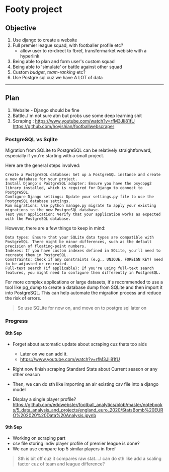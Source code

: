 # Footy project
## Objective
1. Use django to create a website
2. Full premier league squad, with footballer profile etc?
    - allow user to re-direct to fbref, transfermarket webiste with a hyperlink
3. Being able to plan and form user's custom squad
4. Being able to 'simulate' or battle against other squad
5. Custom *budget*, *team-ranking* etc?
6. Use Postgre sql cuz we have A LOT of data

---
## Plan
1. Website - Django should be fine
2. Battle..I'm not sure atm but probs use some deep learning shit
3. Scraping : https://www.youtube.com/watch?v=rfM3Jli81fU
https://github.com/hoyishian/footballwebscraper


### PostgreSQL vs Sqlite
Migration from SQLite to PostgreSQL can be relatively straightforward, especially if you're starting with a small project.

 Here are the general steps involved:

    Create a PostgreSQL database: Set up a PostgreSQL instance and create a new database for your project.
    Install Django's PostgreSQL adapter: Ensure you have the psycopg2 library installed, which is required for Django to connect to PostgreSQL.
    Configure Django settings: Update your settings.py file to use the PostgreSQL database settings.
    Run migrations: Use python manage.py migrate to apply your existing migrations to the new PostgreSQL database.
    Test your application: Verify that your application works as expected with the PostgreSQL database.

However, there are a few things to keep in mind:

    Data types: Ensure that your SQLite data types are compatible with PostgreSQL. There might be minor differences, such as the default precision of floating-point numbers.
    Indexes: If you have custom indexes defined in SQLite, you'll need to recreate them in PostgreSQL.
    Constraints: Check if any constraints (e.g., UNIQUE, FOREIGN KEY) need to be adjusted or recreated.
    Full-text search (if applicable): If you're using full-text search features, you might need to configure them differently in PostgreSQL.

For more complex applications or large datasets, it's recommended to use a tool like pg_dump to create a database dump from SQLite and then import it into PostgreSQL. This can help automate the migration process and reduce the risk of errors.


> So use SQLite for now on, and move on to postgre sql later on


### Progress
#### 8th Sep

- Forget about automatic update about scraping cuz thats too aids
    - Later on we can add it. 
    - https://www.youtube.com/watch?v=rfM3Jli81fU

- Right now finish scraping Standard Stats about Current season or any other season
- Then, we can do sth like importing an alr existing csv file into a django model
- Display a single player profile?
https://github.com/eddwebster/football_analytics/blob/master/notebooks/5_data_analysis_and_projects/england_euro_2020/StatsBomb%20EURO%202020%20Data%20Analysis.ipynb


#### 9th Sep
- Working on scraping part
- csv file storing indiv player profile of premier league is done?
- We can use compare top 5 similar players in fbref
> Sth is bit off cuz it compares raw stat....I can do sth like add a scaling factor cuz of team and league difference?

